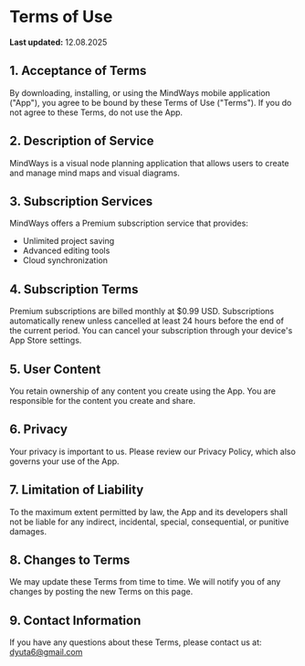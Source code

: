 # Terms of Use
 
**Last updated:**  12.08.2025

## 1. Acceptance of Terms

By downloading, installing, or using the MindWays mobile application ("App"), you agree to be bound by these Terms of Use ("Terms"). If you do not agree to these Terms, do not use the App.

## 2. Description of Service

MindWays is a visual node planning application that allows users to create and manage mind maps and visual diagrams.

## 3. Subscription Services

MindWays offers a Premium subscription service that provides:
- Unlimited project saving
- Advanced editing tools
- Cloud synchronization

## 4. Subscription Terms

Premium subscriptions are billed monthly at $0.99 USD. Subscriptions automatically renew unless cancelled at least 24 hours before the end of the current period. You can cancel your subscription through your device's App Store settings.

## 5. User Content

You retain ownership of any content you create using the App. You are responsible for the content you create and share.

## 6. Privacy

Your privacy is important to us. Please review our Privacy Policy, which also governs your use of the App.

## 7. Limitation of Liability

To the maximum extent permitted by law, the App and its developers shall not be liable for any indirect, incidental, special, consequential, or punitive damages.

## 8. Changes to Terms

We may update these Terms from time to time. We will notify you of any changes by posting the new Terms on this page.

## 9. Contact Information

If you have any questions about these Terms, please contact us at: dyuta6@gmail.com
